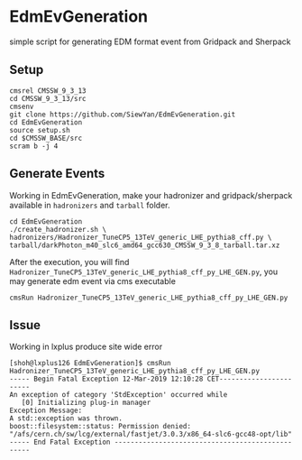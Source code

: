 # EdmEvGeneration
simple script for generating EDM format event from Gridpack and Sherpack

## Setup

```
cmsrel CMSSW_9_3_13
cd CMSSW_9_3_13/src
cmsenv
git clone https://github.com/SiewYan/EdmEvGeneration.git
cd EdmEvGeneration
source setup.sh
cd $CMSSW_BASE/src
scram b -j 4
```

## Generate Events

Working in EdmEvGeneration, make your hadronizer and gridpack/sherpack available in ```hadronizers``` and ```tarball``` folder.

```
cd EdmEvGeneration
./create_hadronizer.sh \
hadronizers/Hadronizer_TuneCP5_13TeV_generic_LHE_pythia8_cff.py \ 
tarball/darkPhoton_m40_slc6_amd64_gcc630_CMSSW_9_3_8_tarball.tar.xz
```

After the execution, you will find ```Hadronizer_TuneCP5_13TeV_generic_LHE_pythia8_cff_py_LHE_GEN.py```, you may generate edm event via cms executable

```
cmsRun Hadronizer_TuneCP5_13TeV_generic_LHE_pythia8_cff_py_LHE_GEN.py
```

## Issue

Working in lxplus produce site wide error

```
[shoh@lxplus126 EdmEvGeneration]$ cmsRun Hadronizer_TuneCP5_13TeV_generic_LHE_pythia8_cff_py_LHE_GEN.py 
----- Begin Fatal Exception 12-Mar-2019 12:10:28 CET-----------------------
An exception of category 'StdException' occurred while
   [0] Initializing plug-in manager
Exception Message:
A std::exception was thrown.
boost::filesystem::status: Permission denied: "/afs/cern.ch/sw/lcg/external/fastjet/3.0.3/x86_64-slc6-gcc48-opt/lib"
----- End Fatal Exception -------------------------------------------------
```
